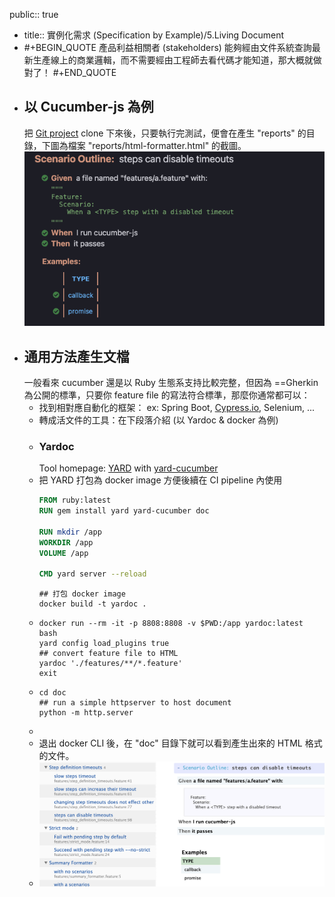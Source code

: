 public:: true

- title:: 實例化需求 (Specification by Example)/5.Living Document
- #+BEGIN_QUOTE
  產品利益相關者 (stakeholders) 能夠經由文件系統查詢最新生產線上的商業邏輯，而不需要經由工程師去看代碼才能知道，那大概就做對了！
  #+END_QUOTE
- ## 以 Cucumber-js 為例
  把 [Git project](https://github.com/cucumber/cucumber-js) clone 下來後，只要執行完測試，便會在產生 "reports" 的目錄，下圖為檔案 "reports/html-formatter.html" 的截圖。
  ![image.png](../assets/image_1657164425438_0.png)
- ## 通用方法產生文檔
  一般看來 cucumber 還是以 Ruby 生態系支持比較完整，但因為 ==Gherkin 為公開的標準，只要你 feature file 的寫法符合標準，那麼你通常都可以：
    * 找到相對應自動化的框架： ex: Spring Boot, [Cypress.io](https://docs.cypress.io/plugins/directory#Preprocessors), Selenium, ...
    * 轉成活文件的工具：在下段落介紹 (以 Yardoc & docker 為例)
	- ### Yardoc
	  Tool homepage: [YARD](https://yardoc.org/) with [yard-cucumber](https://github.com/burtlo/yard-cucumber)
	- 把 YARD 打包為 docker image 方便後續在 CI pipeline 內使用
	  ``` Dockerfile
	  FROM ruby:latest
	  RUN gem install yard yard-cucumber doc
	  
	  RUN mkdir /app
	  WORKDIR /app
	  VOLUME /app
	  
	  CMD yard server --reload
	  ```
	  ``` shell
	  ## 打包 docker image
	  docker build -t yardoc .
	  ```
	- ``` shell
	  docker run --rm -it -p 8808:8808 -v $PWD:/app yardoc:latest bash
	  yard config load_plugins true
	  ## convert feature file to HTML
	  yardoc './features/**/*.feature'
	  exit
	  ```
	- ```shell
	  cd doc
	  ## run a simple httpserver to host document
	  python -m http.server
	  ```
	-
	- 退出 docker CLI 後，在 "doc" 目錄下就可以看到產生出來的 HTML 格式的文件。
	- ![image.png](../assets/image_1657164579184_0.png)